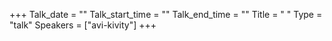+++
Talk_date = ""
Talk_start_time = ""
Talk_end_time = ""
Title = " "
Type = "talk"
Speakers = ["avi-kivity"]
+++